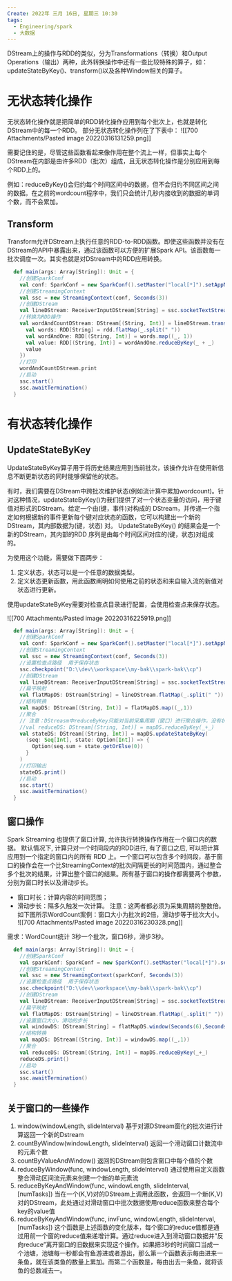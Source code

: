 ```yaml
---
Create: 2022年 三月 16日, 星期三 10:30
tags: 
  - Engineering/spark
  - 大数据
---
```



DStream上的操作与RDD的类似，分为Transformations（转换）和Output Operations（输出）两种，此外转换操作中还有一些比较特殊的算子，如：updateStateByKey()、transform()以及各种Window相关的算子。

# 无状态转化操作
无状态转化操作就是把简单的RDD转化操作应用到每个批次上，也就是转化DStream中的每一个RDD。
部分无状态转化操作列在了下表中：
![[700 Attachments/Pasted image 20220316131259.png]]

需要记住的是，尽管这些函数看起来像作用在整个流上一样，但事实上每个DStream在内部是由许多RDD（批次）组成，且无状态转化操作是分别应用到每个RDD上的。

例如：reduceByKey()会归约每个时间区间中的数据，但不会归约不同区间之间的数据。在之前的wordcount程序中，我们只会统计几秒内接收到的数据的单词个数，而不会累加。

## Transform
Transform允许DStream上执行任意的RDD-to-RDD函数。即使这些函数并没有在DStream的API中暴露出来，通过该函数可以方便的扩展Spark API。该函数每一批次调度一次。其实也就是对DStream中的RDD应用转换。

```scala
  def main(args: Array[String]): Unit = {
    //创建SparkConf
    val conf: SparkConf = new SparkConf().setMaster("local[*]").setAppName("WordCount")
    //创建StreamingContext
    val ssc = new StreamingContext(conf, Seconds(3))
    //创建DStream
    val lineDStream: ReceiverInputDStream[String] = ssc.socketTextStream("localhost", 9999)
    //转换为RDD操作
    val wordAndCountDStream: DStream[(String, Int)] = lineDStream.transform(rdd => {
      val words: RDD[String] = rdd.flatMap(_.split(" "))
      val wordAndOne: RDD[(String, Int)] = words.map((_, 1))
      val value: RDD[(String, Int)] = wordAndOne.reduceByKey(_ + _)
      value
    })
    //打印
    wordAndCountDStream.print
    //启动
    ssc.start()
    ssc.awaitTermination()
  }
```

# 有状态转化操作
## UpdateStateByKey
UpdateStateByKey算子用于将历史结果应用到当前批次，该操作允许在使用新信息不断更新状态的同时能够保留他的状态。

有时，我们需要在DStream中跨批次维护状态(例如流计算中累加wordcount)。针对这种情况，updateStateByKey()为我们提供了对一个状态变量的访问，用于键值对形式的DStream。给定一个由(键，事件)对构成的 DStream，并传递一个指定如何根据新的事件更新每个键对应状态的函数，它可以构建出一个新的 DStream，其内部数据为(键，状态) 对。
UpdateStateByKey() 的结果会是一个新的DStream，其内部的RDD 序列是由每个时间区间对应的(键，状态)对组成的。

为使用这个功能，需要做下面两步：
1. 定义状态，状态可以是一个任意的数据类型。
2. 定义状态更新函数，用此函数阐明如何使用之前的状态和来自输入流的新值对状态进行更新。

使用updateStateByKey需要对检查点目录进行配置，会使用检查点来保存状态。

![[700 Attachments/Pasted image 20220316225919.png]]

```scala
  def main(args: Array[String]): Unit = {
    //创建SparkConf
    val conf: SparkConf = new SparkConf().setMaster("local[*]").setAppName("WordCount")
    //创建StreamingContext
    val ssc = new StreamingContext(conf, Seconds(3))
    //设置检查点路径  用于保存状态
    ssc.checkpoint("D:\\dev\\workspace\\my-bak\\spark-bak\\cp")
    //创建DStream
    val lineDStream: ReceiverInputDStream[String] = ssc.socketTextStream("localhost", 9999)
    //扁平映射
    val flatMapDS: DStream[String] = lineDStream.flatMap(_.split(" "))
    //结构转换
    val mapDS: DStream[(String, Int)] = flatMapDS.map((_,1))
    //聚合
    // 注意：DStreasm中reduceByKey只能对当前采集周期（窗口）进行聚合操作，没有状态
    //val reduceDS: DStream[(String, Int)] = mapDS.reduceByKey(_+_)
    val stateDS: DStream[(String, Int)] = mapDS.updateStateByKey(
      (seq: Seq[Int], state: Option[Int]) => {
        Option(seq.sum + state.getOrElse(0))
      }
    )
    //打印输出
    stateDS.print()
    //启动
    ssc.start()
    ssc.awaitTermination()
  }
```

## 窗口操作
Spark Streaming 也提供了窗口计算, 允许执行转换操作作用在一个窗口内的数据。
默认情况下, 计算只对一个时间段内的RDD进行, 有了窗口之后, 可以把计算应用到一个指定的窗口内的所有 RDD 上。一个窗口可以包含多个时间段，基于窗口的操作会在一个比StreamingContext的批次间隔更长的时间范围内，通过整合多个批次的结果，计算出整个窗口的结果。所有基于窗口的操作都需要两个参数，分别为窗口时长以及滑动步长。
- 窗口时长：计算内容的时间范围；
- 滑动步长：隔多久触发一次计算。
注意：这两者都必须为采集周期的整数倍。
如下图所示WordCount案例：窗口大小为批次的2倍，滑动步等于批次大小。
![[700 Attachments/Pasted image 20220316230328.png]]

需求：WordCount统计 3秒一个批次，窗口6秒，滑步3秒。

```scala
  def main(args: Array[String]): Unit = {
    //创建SparkConf
    val sparkConf: SparkConf = new SparkConf().setMaster("local[*]").setAppName("WordCount")
    //创建StreamingContext
    val ssc = new StreamingContext(sparkConf, Seconds(3))
    //设置检查点路径  用于保存状态
    ssc.checkpoint("D:\\dev\\workspace\\my-bak\\spark-bak\\cp")
    //创建DStream
    val lineDStream: ReceiverInputDStream[String] = ssc.socketTextStream("hadoop202", 9999)
    //扁平映射
    val flatMapDS: DStream[String] = lineDStream.flatMap(_.split(" "))
    //设置窗口大小，滑动的步长
    val windowDS: DStream[String] = flatMapDS.window(Seconds(6),Seconds(3))
    //结构转换
    val mapDS: DStream[(String, Int)] = windowDS.map((_,1))
    //聚合
    val reduceDS: DStream[(String, Int)] = mapDS.reduceByKey(_+_)
    reduceDS.print()
    //启动
    ssc.start()
    ssc.awaitTermination()
  }
```


## 关于窗口的一些操作
1. window(windowLength, slideInterval)
	基于对源DStream窗化的批次进行计算返回一个新的Dstream
2. countByWindow(windowLength, slideInterval)
	返回一个滑动窗口计数流中的元素个数
3. countByValueAndWindow()
	返回的DStream则包含窗口中每个值的个数
4. reduceByWindow(func, windowLength, slideInterval)
	通过使用自定义函数整合滑动区间流元素来创建一个新的单元素流
5. reduceByKeyAndWindow(func, windowLength, slideInterval, [numTasks])
	当在一个(K,V)对的DStream上调用此函数，会返回一个新(K,V)对的DStream，此处通过对滑动窗口中批次数据使用reduce函数来整合每个key的value值
6. reduceByKeyAndWindow(func, invFunc, windowLength, slideInterval, [numTasks])
	这个函数是上述函数的变化版本，每个窗口的reduce值都是通过用前一个窗的reduce值来递增计算。通过reduce进入到滑动窗口数据并”反向reduce”离开窗口的旧数据来实现这个操作。如果把3秒的时间窗口当成一个池塘，池塘每一秒都会有鱼游进或者游出，那么第一个函数表示每由进来一条鱼，就在该类鱼的数量上累加。而第二个函数是，每由出去一条鱼，就将该鱼的总数减去一。